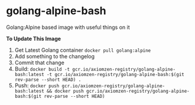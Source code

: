 # golang-alpine-bash
Golang:Alpine based image with useful things on it

**To Update This Image**

1. Get Latest Golang container `docker pull golang:alpine`
2. Add something to the changelog
3. Commit that change
4. Build: `docker build -t gcr.io/axiomzen-registry/golang-alpine-bash:latest -t gcr.io/axiomzen-registry/golang-alpine-bash:$(git rev-parse --short HEAD) .` 
5. Push: `docker push gcr.io/axiomzen-registry/golang-alpine-bash:latest && docker push gcr.io/axiomzen-registry/golang-alpine-bash:$(git rev-parse --short HEAD)`